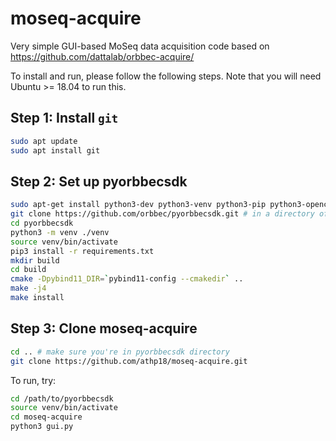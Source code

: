 # moseq-acquire
Very simple GUI-based MoSeq data acquisition code based on https://github.com/dattalab/orbbec-acquire/

To install and run, please follow the following steps. Note that you will need Ubuntu >= 18.04 to run this.

## Step 1: Install `git`

```bash
sudo apt update
sudo apt install git
```

## Step 2: Set up pyorbbecsdk
```bash
sudo apt-get install python3-dev python3-venv python3-pip python3-opencv
git clone https://github.com/orbbec/pyorbbecsdk.git # in a directory of your choosing
cd pyorbbecsdk
python3 -m venv ./venv
source venv/bin/activate
pip3 install -r requirements.txt
mkdir build
cd build
cmake -Dpybind11_DIR=`pybind11-config --cmakedir` ..
make -j4
make install
```

## Step 3: Clone moseq-acquire
```bash
cd .. # make sure you're in pyorbbecsdk directory
git clone https://github.com/athp18/moseq-acquire.git
```

To run, try: 
```bash
cd /path/to/pyorbbecsdk
source venv/bin/activate
cd moseq-acquire
python3 gui.py
```

